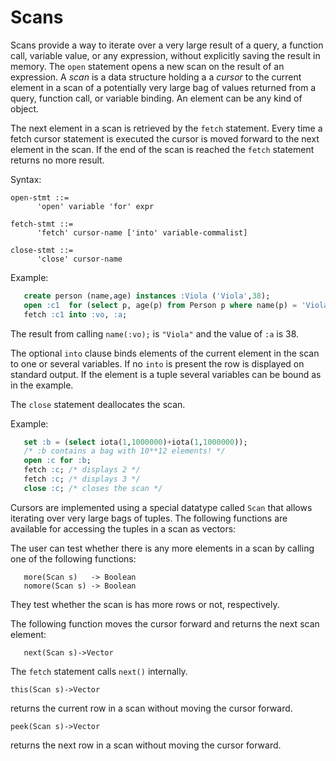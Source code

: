 # Scans

Scans provide a way to iterate over a very large result of a query, a
function call, variable value, or any expression, without explicitly
saving the result in memory. The `open` statement opens a new scan on
the result of an expression. A *scan* is a data structure holding a a
*cursor* to the current element in a scan of a potentially very large
bag of values returned from a query, function call, or variable
binding. An element can be any kind of object.

The next element in a scan is retrieved by the `fetch`
statement. Every time a fetch cursor statement is executed the cursor
is moved forward to the next element in the scan. If the end of the
scan is reached the `fetch` statement returns no more result.

Syntax:
```
open-stmt ::=
      'open' variable 'for' expr

fetch-stmt ::=
      'fetch' cursor-name ['into' variable-commalist]

close-stmt ::=
      'close' cursor-name
```
Example:
```sql
   create person (name,age) instances :Viola ('Viola',38);  
   open :c1  for (select p, age(p) from Person p where name(p) = 'Viola');
   fetch :c1 into :vo, :a;  
```
The result from calling `name(:vo);` is `"Viola"` and the value of
`:a` is 38.

The optional `into` clause binds elements of the current element in
the scan to one or several variables. If no `into` is present the row
is displayed on standard output. If the element is a tuple several
variables can be bound as in the example.

The `close` statement deallocates the scan. 

Example:
```sql
   set :b = (select iota(1,1000000)+iota(1,1000000));    
   /* :b contains a bag with 10**12 elements! */
   open :c for :b;
   fetch :c; /* displays 2 */
   fetch :c; /* displays 3 */
   close :c; /* closes the scan */
```

Cursors are implemented using a special datatype called `Scan` that
allows iterating over very large bags of tuples. The following
functions are available for accessing the tuples in a scan as vectors:

The user can test whether there is any more elements in a scan by
calling one of the following functions:
```
   more(Scan s)   -> Boolean
   nomore(Scan s) -> Boolean
```
They test whether the scan is has more rows or not, respectively.

The following function moves the cursor forward and returns the next scan
element:
```
   next(Scan s)->Vector
```
The `fetch` statement calls `next()` internally.

```
this(Scan s)->Vector
```
returns the current row in a scan without moving the cursor forward.

```
peek(Scan s)->Vector
```
returns the next row in a scan without moving the cursor forward.
